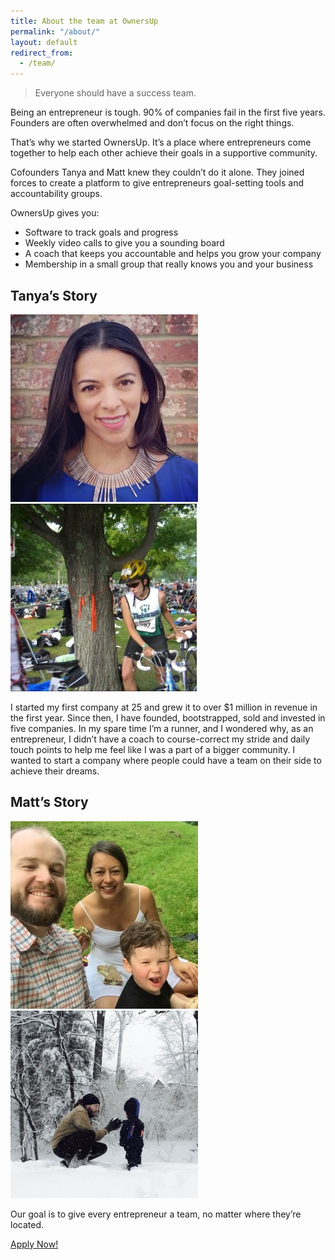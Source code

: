 ```yaml
---
title: About the team at OwnersUp
permalink: "/about/"
layout: default
redirect_from:
  - /team/
---
```

> Everyone should have a success team.

Being an entrepreneur is tough. 90% of companies fail in the first five years. Founders are often overwhelmed and don’t focus on the right things.

That’s why we started OwnersUp. It’s a place where entrepreneurs come together to help each other achieve their goals in a supportive community.

Cofounders Tanya and Matt knew they couldn’t do it alone. They joined forces to create a platform to give entrepreneurs goal-setting tools and accountability groups.

OwnersUp gives you:
* Software to track goals and progress
* Weekly video calls to give you a sounding board
* A coach that keeps you accountable and helps you grow your company
* Membership in a small group that really knows you and your business

## Tanya’s Story
![Tanya](/images/about/tanya-1.jpg)
![Tanya](/images/about/tanya-2.jpg)

I started my first company at 25 and grew it to over $1 million in revenue in the first year. Since then, I have founded, bootstrapped, sold and invested in five companies. In my spare time I’m a runner, and I wondered why, as an entrepreneur, I didn’t have a coach to course-correct my stride and daily touch points to help me feel like I was a part of a bigger community. I wanted to start a company where people could have a team on their side to achieve their dreams.

## Matt’s Story
![Mat](/images/about/matt-1.jpg)
![Mat](/images/about/matt-2.jpg)

Our goal is to give every entrepreneur a team, no matter where they’re located.

[Apply Now!](/apply)
